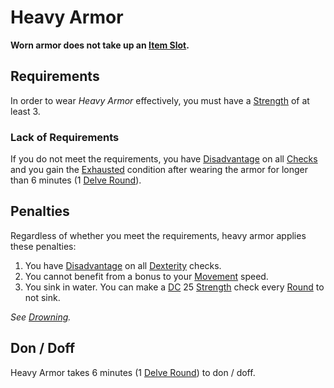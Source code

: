 # Heavy Armor

**Worn armor does not take up an [Item Slot](../Item%20Slot.md).**

## Requirements

In order to wear *Heavy Armor* effectively, you must have a [Strength](../../Player%20Characters/The%20Ability%20Scores/Strength.md) of at least 3.

### Lack of Requirements

If you do not meet the requirements, you have [Disadvantage](../../Game%20Procedures/Die%20Rolling%20Mechanics/Disadvantage.md) on all [Checks](../../Game%20Procedures/Core%20Procedures/Check.md) and you gain the [Exhausted](../../Game%20Procedures/Conditions/Exhausted.md) condition after wearing the armor for longer than 6 minutes (1 [Delve Round](../../Game%20Procedures/Core%20Procedures/Round.md#Delve%20Round)).

## Penalties

Regardless of whether you meet the requirements, heavy armor applies these penalties:

1. You have [Disadvantage](../../Game%20Procedures/Die%20Rolling%20Mechanics/Disadvantage.md) on all [Dexterity](../../Player%20Characters/The%20Ability%20Scores/Dexterity.md) checks.
2. You cannot benefit from a bonus to your [Movement](../../Game%20Procedures/Combat/Movement.md) speed.
3. You sink in water. You can make a [DC](../../Game%20Procedures/Core%20Procedures/DC.md) 25 [Strength](../../Player%20Characters/The%20Ability%20Scores/Strength.md) check every [Round](../../Game%20Procedures/Core%20Procedures/Round.md) to not sink.

*See [Drowning](../../Game%20Procedures/Hazards/Elemental%20Hazards.md#Drowning).*

## Don / Doff

Heavy Armor takes 6 minutes (1 [Delve Round](../../Game%20Procedures/Core%20Procedures/Round.md#Delve%20Round)) to don / doff.

